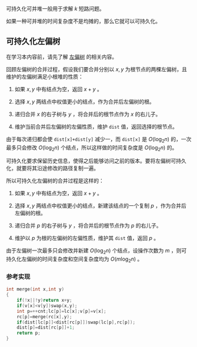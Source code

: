 可持久化可并堆一般用于求解 $k$ 短路问题。

如果一种可并堆的时间复杂度不是均摊的，那么它就可以可持久化。

## 可持久化左偏树

在学习本内容前，请先了解 [左偏树](https://oi-wiki.org/ds/leftist-tree/) 的相关内容。

回顾左偏树的合并过程，假设我们要合并分别以 $x,y$ 为根节点的两棵左偏树，且维护的左偏树满足小根堆的性质：

1. 如果 $x,y$ 中有结点为空，返回 $x+y$ 。

2. 选择 $x,y$ 两结点中权值更小的结点，作为合并后左偏树的根。

3. 递归合并 $x$ 的右子树与 $y$ ，将合并后的根节点作为 $x$ 的右儿子。

4. 维护当前合并后左偏树的左偏性质，维护 `dist` 值，返回选择的根节点。

由于每次递归都会使 `dist[x]+dist[y]` 减少一，而 `dist[x]` 是 $O(\log_2 n)$ 的，一次最多只会修改 $O(\log_2 n)$ 个结点，所以这样做的时间复杂度是 $O(\log_2 n)$ 的。

可持久化要求保留历史信息，使得之后能够访问之前的版本。要将左偏树可持久化，就要将其沿途修改的路径复制一遍。

所以可持久化左偏树的合并过程是这样的：

1. 如果 $x,y$ 中有结点为空，返回 $x+y$ 。

2. 选择 $x,y$ 两结点中权值更小的结点，新建该结点的一个复制 $p$ ，作为合并后左偏树的根。

3. 递归合并 $p$ 的右子树与 $y$ ，将合并后的根节点作为 $p$ 的右儿子。

4. 维护以 $p$ 为根的左偏树的左偏性质，维护其 `dist` 值，返回 $p$ 。

由于左偏树一次最多只会修改并新建 $O(\log_2 n)$ 个结点，设操作次数为 $m$ ，则可持久化左偏树的时间复杂度和空间复杂度均为 $O(m\log_2 n)$ 。

### 参考实现

```cpp
int merge(int x,int y)
{
    if(!x||!y)return x+y;
    if(v[x]<v[y])swap(x,y);
    int p=++cnt;lc[p]=lc[x];v[p]=v[x];
    rc[p]=merge(rc[x],y);
    if(dist[lc[p]]<dist[rc[p]])swap(lc[p],rc[p]);
    dist[p]=dist[rc[p]]+1;
    return p;
}
```
